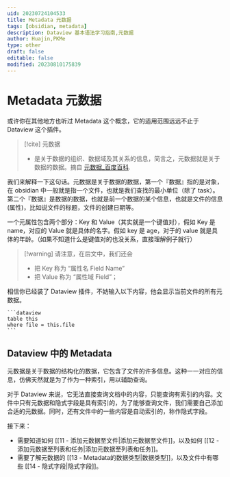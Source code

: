 ```yaml
---
uid: 20230724104533
title: Metadata 元数据
tags: [obsidian, metadata]
description: Dataview 基本语法学习指南,元数据
author: Huajin,PKMe
type: other
draft: false
editable: false
modified: 20230810175839
---
```


# Metadata 元数据

或许你在其他地方也听过 Metadata 这个概念，它的适用范围远远不止于 Dataview 这个插件。

> [!cite] 元数据
> - 是关于数据的组织、数据域及其关系的信息，简言之，元数据就是关于数据的数据。摘自 [元数据_百度百科](https://baike.baidu.com/item/%E5%85%83%E6%95%B0%E6%8D%AE/1946090).

我们来解释一下这句话。元数据是关于数据的数据，第一个『数据』指的是对象，在 obsidian 中一般就是指一个文件，也就是我们查找的最小单位（除了 task）。第二个『数据』是数据的数据，也就是前一个数据的某个信息，也就是文件的信息 (属性)，比如说文件的标题，文件的创建日期等。

一个元属性包含两个部分：Key 和 Value（其实就是一个键值对），假如 Key 是 name，对应的 Value 就是具体的名字。假如 key 是 age，对于的 value 就是具体的年龄。（如果不知道什么是键值对的也没关系，直接理解例子就行）

> [!warning] 请注意，在后文中，我们还会
> - 把 Key 称为 “属性名 Field Name”
> - 把 Value 称为 “属性域 Field”；

相信你已经装了 Dataview 插件，不妨输入以下内容，他会显示当前文件的所有元数据。

`````示例代码
```dataview
table this
where file = this.file
```
`````

## Dataview 中的 Metadata

元数据是关于数据的结构化的数据，它包含了文件的许多信息。这种一一对应的信息，仿佛天然就是为了作为一种索引，用以辅助查询。

对于 Dataview 来说，它无法直接查询文档中的内容，只能查询有索引的内容。文件中只有元数据和隐式字段是具有索引的，为了能够查询文件，我们需要自己添加合适的元数据。同时，还有文件中的一些内容是自动索引的，称作隐式字段。

接下来：

- 需要知道如何 [[11 - 添加元数据至文件|添加元数据至文件]]，以及如何 [[12 - 添加元数据至列表和任务|添加元数据至列表和任务]]。
- 需要了解元数据的 [[13 - Metadata的数据类型|数据类型]]，以及文件中有哪些 [[14 - 隐式字段|隐式字段]]。